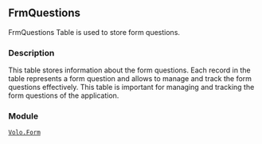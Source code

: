 ## FrmQuestions

FrmQuestions Table is used to store form questions.

### Description

This table stores information about the form questions. Each record in the table represents a form question and allows to manage and track the form questions effectively. This table is important for managing and tracking the form questions of the application.

### Module

[`Volo.Form`](../../forms.md)